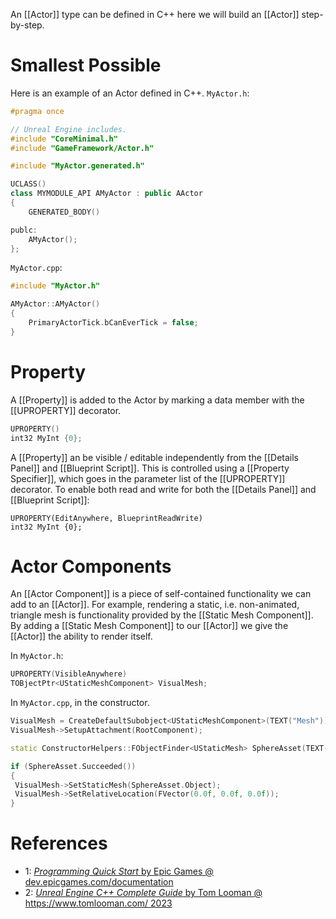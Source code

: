 An [[Actor]] type can be defined in C++ here we will build an [[Actor]] step-by-step.


# Smallest Possible

Here is an example of an Actor defined in C++.
`MyActor.h`:
```cpp
#pragma once

// Unreal Engine includes.
#include "CoreMinimal.h"
#include "GameFramework/Actor.h"

#include "MyActor.generated.h"

UCLASS()
class MYMODULE_API AMyActor : public AActor
{
	GENERATED_BODY()

publc:
	AMyActor();
};
```

`MyActor.cpp`:
```c++
#include "MyActor.h"

AMyActor::AMyActor()
{
	PrimaryActorTick.bCanEverTick = false;
}
```


# Property

A [[Property]] is added to the Actor by marking a data member with the [[UPROPERTY]] decorator.
```c++
UPROPERTY()
int32 MyInt {0};
```

A [[Property]] an be visible / editable independently from the [[Details Panel]] and [[Blueprint Script]].
This is controlled using a [[Property Specifier]], which goes in the parameter list of the [[UPROPERTY]] decorator.
To enable both read and write for both the [[Details Panel]] and [[Blueprint Script]]:
```
UPROPERTY(EditAnywhere, BlueprintReadWrite)
int32 MyInt {0};
```


# Actor Components

An [[Actor Component]] is a piece of self-contained functionality we can add to an [[Actor]].
For example, rendering a static, i.e. non-animated, triangle mesh is functionality provided by the [[Static Mesh Component]].
By adding a [[Static Mesh Component]] to our [[Actor]] we give the [[Actor]] the ability to render itself.

In `MyActor.h`:
```c++
UPROPERTY(VisibleAnywhere)
TOBjectPtr<UStaticMeshComponent> VisualMesh;
```

In `MyActor.cpp`, in the constructor.
```c++
VisualMesh = CreateDefaultSubobject<UStaticMeshComponent>(TEXT("Mesh"));
VisualMesh->SetupAttachment(RootComponent);

static ConstructorHelpers::FObjectFinder<UStaticMesh> SphereAsset(TEXT("/Script/Engine.StaticMesh'/Engine/BasicShapes/Sphere.Sphere'"));

if (SphereAsset.Succeeded())
{
 VisualMesh->SetStaticMesh(SphereAsset.Object);
 VisualMesh->SetRelativeLocation(FVector(0.0f, 0.0f, 0.0f));
}
```

# References

- 1: [_Programming Quick Start_ by Epic Games @ dev.epicgames.com/documentation](https://dev.epicgames.com/documentation/en-us/unreal-engine/unreal-engine-cpp-quick-start)
- 2: [_Unreal Engine C++ Complete Guide_ by Tom Looman @ https://www.tomlooman.com/ 2023](https://www.tomlooman.com/unreal-engine-cpp-guide/#C_Syntax_Symbols)


